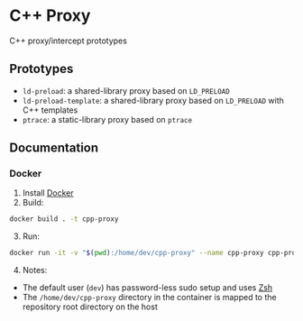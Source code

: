 # C++ Proxy
C++ proxy/intercept prototypes

## Prototypes
* `ld-preload`: a shared-library proxy based on `LD_PRELOAD`
* `ld-preload-template`: a shared-library proxy based on `LD_PRELOAD` with C++ templates
* `ptrace`: a static-library proxy based on `ptrace`

## Documentation

### Docker
1. Install [Docker](https://docs.docker.com/get-docker/)
2. Build:
```bash
docker build . -t cpp-proxy
```
3. Run:
```bash
docker run -it -v "$(pwd):/home/dev/cpp-proxy" --name cpp-proxy cpp-proxy
```
4. Notes:
  * The default user (`dev`) has password-less sudo setup and uses [Zsh](https://www.zsh.org)
  * The `/home/dev/cpp-proxy` directory in the container is mapped to the repository root directory on the host